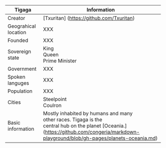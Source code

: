 Tigaga        | Information
--------------|--------------
Creator       | [Txuritan] (https://github.com/Txuritan)
Geograhical location | XXX
Founded | XXX
Sovereign state | King <br/> Queen <br/> Prime Minister 
Government | XXX
Spoken languges | XXX
Population | XXX
Cities | Steelpoint <br/> Coulron
Basic information | Mostly inhabited by humans and many <br/> other races. Tigaga is the <br/> central hub on the planet [Oceania.] (https://github.com/congeria/markdown-playground/blob/gh-pages/planets-oceania.md)
